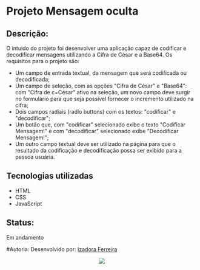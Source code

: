 # Projeto Mensagem oculta

## Descrição:

O intuido do projeto foi desenvolver uma aplicação capaz de codificar e decodificar mensagens utilizando a Cifra de César e a Base64.
Os requisitos para o projeto são:
- Um campo de entrada textual, da mensagem que será codificada ou decodificada;
- Um campo de seleção, com as opções "Cifra de César" e "Base64": com "Cifra de c=César" ativo na seleção, um novo campo deve surgir no formulário para que seja possível
fornecer o incremento utilizado na cifra;
- Dois campos radiais (radio buttons) com os textos: "codificar" e "decodificar";
- Um botão que, com "codificar" selecionado exibe o texto "Codificar Mensagem!" e com "decodificar" selecionado exibe "Decodificar Mensagem!";
- Um outro campo textual deve ser utilizado na página para que o resultado da codificação e decodificação possa ser exibido para a pessoa usuária.

## Tecnologias utilizadas
- HTML
- CSS
- JavaScript

## Status: 
Em andamento

#Autoria:
Desenvolvido por: [Izadora Ferreira](https://www.linkedin.com/in/izadora-ferreira-dos-santos-0504b2177/)

<p align="center">
  <img src="https://user-images.githubusercontent.com/92602538/155735466-aa6a5c36-cbde-40c4-8079-f31bc5adc6bf.gif" />
</p>

